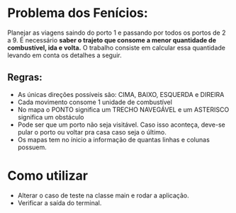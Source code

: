 # Problema dos Fenícios:

Planejar as viagens saindo do porto 1 e passando por todos os portos de 2 a 9. É necessário **saber o trajeto que consome a menor quantidade de combustível, ida e volta.** O trabalho consiste em calcular essa quantidade levando em conta os detalhes a seguir.


## Regras:

* As únicas direções possíveis são: CIMA, BAIXO, ESQUERDA e DIREIRA
* Cada movimento consome 1 unidade de combustível
* No mapa o PONTO significa um TRECHO NAVEGÁVEL e um ASTERISCO significa um obstáculo
* Pode ser que um porto não seja visitável. Caso isso aconteça, deve-se pular o porto ou voltar pra casa caso seja o último.
* Os mapas tem no ínicio a informação de quantas linhas e colunas possuem.


# Como utilizar

* Alterar o caso de teste na classe main e rodar a aplicação.
* Verificar a saída do terminal.
